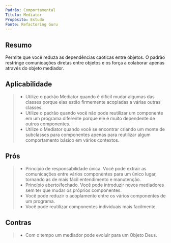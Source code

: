 ```yaml
---
Padrão: Comportamental
Título: Mediator
Propósito: Estudo
Fonte: Refactoring Guru
---
```


## Resumo
Permite que você reduza as dependências caóticas entre objetos. O padrão restringe comunicações diretas entre objetos e os força a colaborar apenas através do objeto mediador.




## Aplicabilidade

> * Utilize o padrão Mediator quando é difícil mudar algumas das classes porque elas estão firmemente acopladas a várias outras classes.
> * Utilize o padrão quando você não pode reutilizar um componente em um programa diferente porque ele é muito dependente de outros componentes.
> * Utilize o Mediator quando você se encontrar criando um monte de subclasses para componentes apenas para reutilizar algum comportamento básico em vários contextos.




## Prós
> * Princípio de responsabilidade única. Você pode extrair as comunicações entre vários componentes para um único lugar, tornando as de mais fácil entendimento e manutenção.
> * Princípio aberto/fechado. Você pode introduzir novos mediadores sem ter que mudar os próprios componentes.
> * Você pode reduzir o acoplamento entre os vários componentes de um programa.
> * Você pode reutilizar componentes individuais mais facilmente.

## Contras
> * Com o tempo um mediador pode evoluir para um Objeto Deus.
